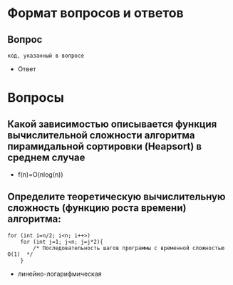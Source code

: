 # Формат вопросов и ответов

## Вопрос

```
код, указанный в вопросе
```

* Ответ

# Вопросы

## Какой зависимостью описывается функция вычислительной сложности алгоритма пирамидальной сортировки (Heapsort) в среднем случае

* f(n)=O(nlog(n))

## Определите теоретическую вычислительную сложность (функцию роста времени) алгоритма: 
```
for (int i=n/2; i<n; i++>)
    for (int j=1; j<n; j=j*2){
        /* Последовательность шагов программы с временной сложностью О(1)  */
    }
```

* линейно-логарифмическая